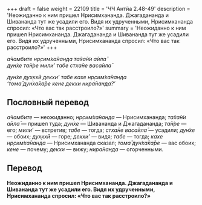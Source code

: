 +++
draft = false
weight = 22109
title = 'ЧЧ Антйа 2.48-49'
description = 'Неожиданно к ним пришел Нрисимхананда. Джагадананда и Шивананда тут же усадили его. Видя их удрученными, Нрисимхананда спросил: «Что вас так расстроило?»'
summary = 'Неожиданно к ним пришел Нрисимхананда. Джагадананда и Шивананда тут же усадили его. Видя их удрученными, Нрисимхананда спросил: «Что вас так расстроило?»'
+++

_а̄чамбите нр̣сим̇ха̄нанда та̄ха̄н̇и а̄ила̄  
дун̇хе та̄н̇ре мили’ табе стха̄не васа̄ила̄_

_дун̇хе дух̣кхӣ декхи’ табе кахе нр̣сим̇ха̄нанда  
‘тома̄ дун̇ха̄ка̄ре кене декхи нира̄нанда?’_

## Пословный перевод

_а̄чамбите_ — неожиданно; _нр̣сим̇ха̄нанда_ — Нрисимхананда; _та̄ха̄н̇и_ _а̄ила̄_ — пришел туда; _дун̇хе_ — Шивананда и Джагадананда; _та̄н̇ре_ — его; _мили’_ — встретив; _табе_ — тогда; _стха̄не_ _васа̄ила̄_ — усадили; _дун̇хе_ — обоих; _дух̣кхӣ_ — горе; _декхи’_ — видя; _табе_ — тогда; _кахе_ _нр̣сим̇ха̄нанда_ — Нрисимхананда сказал; _тома̄_ _дун̇ха̄ка̄ре_ — вас обоих; _кене_ — почему; _декхи_ — вижу; _нира̄нанда_ — огорченными.

## Перевод

**Неожиданно к ним пришел Нрисимхананда. Джагадананда и Шивананда тут же усадили его. Видя их удрученными, Нрисимхананда спросил: «Что вас так расстроило?»**
